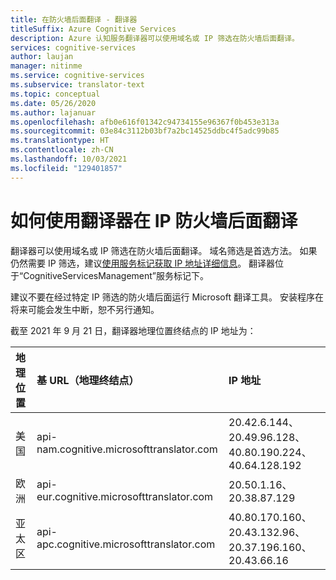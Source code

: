 ```yaml
---
title: 在防火墙后面翻译 - 翻译器
titleSuffix: Azure Cognitive Services
description: Azure 认知服务翻译器可以使用域名或 IP 筛选在防火墙后面翻译。
services: cognitive-services
author: laujan
manager: nitinme
ms.service: cognitive-services
ms.subservice: translator-text
ms.topic: conceptual
ms.date: 05/26/2020
ms.author: lajanuar
ms.openlocfilehash: afb0e616f01342c94734155e96367f0b453e313a
ms.sourcegitcommit: 03e84c3112b03bf7a2bc14525ddbc4f5adc99b85
ms.translationtype: HT
ms.contentlocale: zh-CN
ms.lasthandoff: 10/03/2021
ms.locfileid: "129401857"
---
```

# <a name="how-to-translate-behind-ip-firewalls-with-translator"></a>如何使用翻译器在 IP 防火墙后面翻译

翻译器可以使用域名或 IP 筛选在防火墙后面翻译。 域名筛选是首选方法。 如果仍然需要 IP 筛选，建议[使用服务标记获取 IP 地址详细信息](../../virtual-network/service-tags-overview.md#service-tags-on-premises)。 翻译器位于“CognitiveServicesManagement”服务标记下。 

建议不要在经过特定 IP 筛选的防火墙后面运行 Microsoft 翻译工具。 安装程序在将来可能会发生中断，恕不另行通知。

截至 2021 年 9 月 21 日，翻译器地理位置终结点的 IP 地址为：

|地理位置|基 URL（地理终结点）|IP 地址|
|:--|:--|:--|
|美国|api-nam.cognitive.microsofttranslator.com|20.42.6.144、20.49.96.128、40.80.190.224、40.64.128.192|
|欧洲|api-eur.cognitive.microsofttranslator.com|20.50.1.16、20.38.87.129|
|亚太区|api-apc.cognitive.microsofttranslator.com|40.80.170.160、20.43.132.96、20.37.196.160、20.43.66.16|
